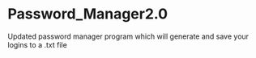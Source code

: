 # Password_Manager2.0
Updated password manager program which will generate and save your logins to a .txt file
